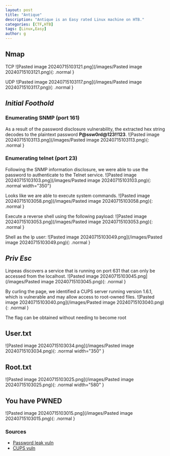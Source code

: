 ```yaml
---
layout: post
title: "Antique"
description: "Antique is an Easy rated Linux machine on HTB."
categories: [CTF,HTB]
tags: [Linux,Easy]
author: g
---
```


## Nmap
TCP
![Pasted image 20240715103121.png](/images/Pasted image 20240715103121.png){: .normal }


UDP
![Pasted image 20240715103117.png](/images/Pasted image 20240715103117.png){: .normal }

## _**Initial Foothold**_

### Enumerating SNMP (port 161)
As a result of the password disclosure vulnerability, the extracted hex string decodes to the plaintext password **P@ssw0rd@123!!123**.
![Pasted image 20240715103113.png](/images/Pasted image 20240715103113.png){: .normal }



### Enumerating telnet (port 23)
Following the SNMP information disclosure, we were able to use the password to authenticate to the Telnet service.
![Pasted image 20240715103103.png](/images/Pasted image 20240715103103.png){: .normal width="350"}


Looks like we are able to execute system commands.
![Pasted image 20240715103058.png](/images/Pasted image 20240715103058.png){: .normal }


Execute a reverse shell using the following payload:
![Pasted image 20240715103053.png](/images/Pasted image 20240715103053.png){: .normal }


Shell as the lp user:
![Pasted image 20240715103049.png](/images/Pasted image 20240715103049.png){: .normal }



## _**Priv Esc**_
Linpeas discovers a service that is running on port 631 that can only be accessed from the localhost.
![Pasted image 20240715103045.png](/images/Pasted image 20240715103045.png){: .normal }


By curling the page, we identified a CUPS server running version 1.6.1, which is vulnerable and may allow access to root-owned files.
![Pasted image 20240715103040.png](/images/Pasted image 20240715103040.png){: .normal }

The flag can be obtained without needing to become root


## User.txt
![Pasted image 20240715103034.png](/images/Pasted image 20240715103034.png){: .normal width="350" }


## Root.txt
![Pasted image 20240715103025.png](/images/Pasted image 20240715103025.png){: .normal width="580" }


## You have PWNED
![Pasted image 20240715103015.png](/images/Pasted image 20240715103015.png){: .normal }



### Sources
- [Password leak vuln](https://www.exploit-db.com/exploits/22319)
- [CUPS vuln](https://github.com/p1ckzi/CVE-2012-5519)